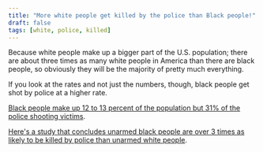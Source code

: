 ```yaml
---
title: "More white people get killed by the police than Black people!"
draft: false
tags: [white, police, killed]
---
```


Because white people make up a bigger part of the U.S. population; there are about three times as many white people in America than there are black people, so obviously they will be the majority of pretty much everything.  
  
If you look at the rates and not just the numbers, though, black people get shot by police at a higher rate.  
  
[Black people make up 12 to 13 percent of the population but 31% of the police shooting victims](https://www.vox.com/identities/2016/8/13/17938186/police-shootings-killings-racism-racial-disparities).  
  
[Here's a study that concludes unarmed black people are over 3 times as likely to be killed by police than unarmed white people](https://www.ncbi.nlm.nih.gov/pmc/articles/PMC4634878/).

